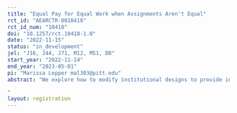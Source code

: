```yaml
---
title: "Equal Pay for Equal Work when Assignments Aren't Equal"
rct_id: "AEARCTR-0010418"
rct_id_num: "10418"
doi: "10.1257/rct.10418-1.0"
date: "2022-11-15"
status: "in_development"
jel: "J16, J44, J71, M12, M51, D8"
start_year: "2022-11-14"
end_year: "2023-05-01"
pi: "Marissa Lepper mal303@pitt.edu"
abstract: "We explore how to modify institutional designs to provide information needed to give workers equal opportunities in the labor market. For example, performance evaluations often discount efforts on non-promotable tasks (committee service, helping others with their work, etc.) that do not impact the firm's key performance indicators. As women hold a larger share of this unrecognized work, their performance reviews will be worse than men's due to differences in work assignments, not effort. We explore performance evaluation options to lessen the impact of differential work assignments on pay. We use a laboratory experiment to look at how providing managers time usage and productivity measures for both promotable and non-promotable tasks to impacts wages and if managers avoid these disaggregated sources of information as an excuse to better compensate efforts on promotable tasks. This project provides concrete policy recommendations to reduce the gender gap in pay and promotion. 
"
layout: registration
---
```


